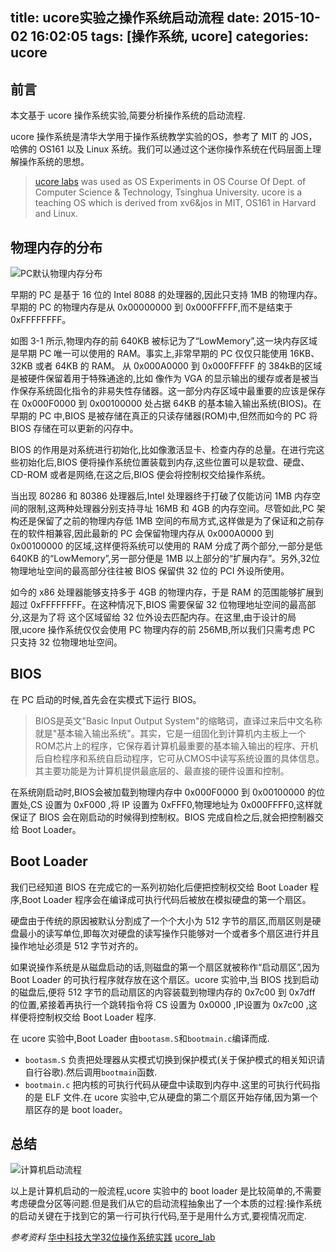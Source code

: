 title: ucore实验之操作系统启动流程
date: 2015-10-02 16:02:05
tags: [操作系统, ucore]
categories: ucore
---

## 前言
本文基于 ucore 操作系统实验,简要分析操作系统的启动流程.

ucore 操作系统是清华大学用于操作系统教学实验的OS，参考了 MIT 的 JOS，哈佛的 OS161 以及 Linux 系统。我们可以通过这个迷你操作系统在代码层面上理解操作系统的思想。
> [ucore labs][1] was used as OS Experiments in OS Course Of Dept. of Computer Science & Technology, Tsinghua University. ucore is a teaching OS which is derived from xv6&jos in MIT, OS161 in Harvard and Linux.


## 物理内存的分布
![PC默认物理内存分布][2]

早期的 PC 是基于 16 位的 Intel 8088 的处理器的,因此只支持 1MB 的物理内存。早期的 PC 的物理内存是从 0x00000000 到 0x000FFFFF,而不是结束于 0xFFFFFFFF。

如图 3-1 所示,物理内存的前 640KB 被标记为了“LowMemory”,这一块内存区域是早期 PC 唯一可以使用的 RAM。事实上,非常早期的 PC 仅仅只能使用 16KB、 32KB 或者 64KB 的 RAM。
从 0x000A0000 到 0x000FFFFF 的 384kB的区域是被硬件保留着用于特殊通途的,比如
像作为 VGA 的显示输出的缓存或者是被当作保存系统固化指令的非易失性存储器。这一部分内存区域中最重要的应该是保存在 0x000F0000 到 0x00100000 处占据 64KB 的基本输入输出系统(BIOS)。在早期的 PC 中,BIOS 是被存储在真正的只读存储器(ROM)中,但然而如今的 PC 将 BIOS 存储在可以更新的闪存中。

BIOS 的作用是对系统进行初始化,比如像激活显卡、检查内存的总量。在进行完这些初始化后,BIOS 便将操作系统位置装载到内存,这些位置可以是软盘、硬盘、CD-ROM 或者是网络,在这之后,BIOS 便会将控制权交给操作系统。

当出现 80286 和 80386 处理器后,Intel 处理器终于打破了仅能访问 1MB 内存空间的限制,这两种处理器分别支持寻址 16MB 和 4GB 的内存空间。尽管如此,PC 架构还是保留了之前的物理内存低 1MB 空间的布局方式,这样做是为了保证和之前存在的软件相兼容,因此最新的 PC 会保留物理内存从 0x000A0000 到 0x00100000 的区域,这样便将系统可以使用的 RAM 分成了两个部分,一部分是低 640KB 的“LowMemory”,另一部分便是 1MB 以上部分的“扩展内存”。另外,32位物理地址空间的最高部分往往被 BIOS 保留供 32 位的 PCI 外设所使用。

如今的 x86 处理器能够支持多于 4GB 的物理内存，于是 RAM 的范围能够扩展到超过
0xFFFFFFFF。在这种情况下,BIOS 需要保留 32 位物理地址空间的最高部分,这是为了将
这个区域留给 32 位外设去匹配内存。在这里,由于设计的局限,ucore 操作系统仅仅会使用 PC 物理内存的前 256MB,所以我们只需考虑 PC 只支持 32 位物理地址空间。

## BIOS
在 PC 启动的时候,首先会在实模式下运行 BIOS。

> BIOS是英文"Basic Input Output System"的缩略词，直译过来后中文名称就是"基本输入输出系统"。其实，它是一组固化到计算机内主板上一个ROM芯片上的程序，它保存着计算机最重要的基本输入输出的程序、开机后自检程序和系统自启动程序，它可从CMOS中读写系统设置的具体信息。 其主要功能是为计算机提供最底层的、最直接的硬件设置和控制。

在系统刚启动时,BIOS会被加载到物理内存中 0x000F0000 到 0x00100000  的位置处,CS 设置为 0xF000 ,将 IP 设置为 0xFFF0,物理地址为 0x000FFFF0,这样就保证了 BIOS 会在刚启动的时候得到控制权。BIOS 完成自检之后,就会把控制器交给 Boot Loader。

## Boot Loader
我们已经知道 BIOS 在完成它的一系列初始化后便把控制权交给 Boot Loader 程序,Boot Loader 程序会在编译成可执行代码后被放在模拟硬盘的第一个扇区。

硬盘由于传统的原因被默认分割成了一个个大小为 512 字节的扇区,而扇区则是硬盘最小的读写单位,即每次对硬盘的读写操作只能够对一个或者多个扇区进行并且操作地址必须是 512 字节对齐的。

如果说操作系统是从磁盘启动的话,则磁盘的第一个扇区就被称作“启动扇区”,因为 Boot Loader 的可执行程序就存放在这个扇区。ucore 实验中,当 BIOS 找到启动的磁盘后,便将 512 字节的启动扇区的内容装载到物理内存的 0x7c00 到 0x7dff 的位置,紧接着再执行一个跳转指令将 CS 设置为 0x0000 ,IP设置为 0x7c00 ,这样便将控制权交给 Boot Loader 程序.

在 ucore 实验中,Boot Loader 由`bootasm.S`和`bootmain.c`编译而成.

- `bootasm.S`
    负责把处理器从实模式切换到保护模式(关于保护模式的相关知识请自行谷歌).然后调用`bootmain`函数.
- `bootmain.c`
    把内核的可执行代码从硬盘中读取到内存中.这里的可执行代码指的是 ELF 文件.在 ucore 实验中,它从硬盘的第二个扇区开始存储,因为第一个扇区存的是 boot loader。
    
## 总结
![计算机启动流程][3]

以上是计算机启动的一般流程,ucore 实验中的 boot loader 是比较简单的,不需要考虑硬盘分区等问题.但是我们从它的启动流程抽象出了一个本质的过程:操作系统的启动关键在于找到它的第一行可执行代码,至于是用什么方式,要视情况而定.

*参考资料*
[华中科技大学32位操作系统实践][4]
[ucore_lab][1]
 


  [1]: https://github.com/chyyuu/ucore_os_lab
  [2]: http://7xjtfr.com1.z0.glb.clouddn.com/pc_memory.png
  [3]: http://7xjtfr.com1.z0.glb.clouddn.com/computer_open_flow.png
  [4]: http://grid.hust.edu.cn/zyshao/OSEngineering.htm

